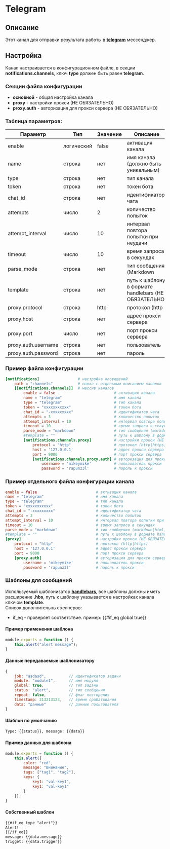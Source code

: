 # Telegram

## Описание

Этот канал для отправки результата работы в [**telegram**](https://telegram.org) мессенджер.

## Настройка

Канал настраивается в конфигурационном файле, в секции **notifications.channels**, ключ **type** должен быть равен **telegram**.

### Секции файла конфигурации

- **основной** - общая настройка канала
- **proxy** - настройки прокси (НЕ ОБЯЗАТЕЛЬНО)
- **proxy.auth** - авторизация для прокси сервера (НЕ ОБЯЗАТЕЛЬНО)

### Таблица параметров:

| Параметр | Тип | Значение | Описание |
| ----- | ----- | ----- | ----- |
| enable | логический | false | активация канала |
| name | строка | нет | имя канала (должно быть уникальным) |
| type | строка | нет | тип канала |
| token | строка | нет | токен бота |
| chat_id | строка | нет | идентификатор чата |
| attempts | число | 2 | количество попыток |
| attempt_interval | число | 10 | интервал повтора попытки при неудачи |
| timeout | число | 10 | время запроса в секундах |
| parse_mode | строка | нет | тип сообщения (Markdown|HTML) (НЕ ОБЯЗАТЕЛЬНО) |
| template | строка | нет | путь к шаблону в формате handlebars (НЕ ОБЯЗАТЕЛЬНО) |
| proxy.protocol | строка | http | протокол (http|https) |
| proxy.host | строка | нет | адрес прокси сервера |
| proxy.port | число | нет | порт прокси сервера |
| proxy.auth.username | строка | нет | пользователь |
| proxy.auth.password | строка | нет | пароль |

### Пример файла конфигурации

```toml
[notifications]                 # настройка оповещений
    path = "channels"           # папка с отдельным описанием каналов 
    [[notifications.channels]]  # массив каналов
        enable = false                          # активация канала
        name = "telegram"                       # имя канала
        type = "telegram"                       # тип канала
        token = "xxxxxxxxxxx"                   # токен бота
        chat_id = "-xxxxxxxxx"                  # идентификатор чата
        attempts = 3                            # количество попыток
        attempt_interval = 10                   # интервал повтора попытки при неудачи
        timeout = 10                            # время запроса в секундах
        parse_mode = "markdown"                 # тип сообщения (markdown|html)
        #template = ""                          # путь к шаблону в формате handlebars (НЕ ОБЯЗАТЕЛЬНО)
        [notifications.channels.proxy]          # настройки прокси (НЕ ОБЯЗАТЕЛЬНО)
            protocol = "http"                   # протокол (http|https)
            host = '127.0.0.1'                  # адрес прокси сервера
            port = 9000                         # порт прокси сервера
            [notifications.channels.proxy.auth] # авторизация для прокси сервера (НЕ ОБЯЗАТЕЛЬНО)
                username = 'mikeymike'          # пользователь прокси
                password = 'rapunz3l'           # пароль к прокси
```

### Пример отдельного файла конфигурации канала

```toml
enable = false                          # активация канала
name = "telegram"                       # имя канала
type = "telegram"                       # тип канала
token = "xxxxxxxxxxx"                   # токен бота
chat_id = "-xxxxxxxxx"                  # идентификатор чата
attempts = 3                            # количество попыток
attempt_interval = 10                   # интервал повтора попытки при неудачи
timeout = 10                            # время запроса в секундах
parse_mode = "markdown"                 # тип сообщения (markdown|html)
#template = ""                          # путь к шаблону в формате handlebars (НЕ ОБЯЗАТЕЛЬНО)
[proxy]                                 # настройки прокси (НЕ ОБЯЗАТЕЛЬНО)
    protocol = "http"                   # протокол (http|https)
    host = '127.0.0.1'                  # адрес прокси сервера
    port = 9000                         # порт прокси сервера
    [proxy.auth]                        # авторизация для прокси сервера (НЕ ОБЯЗАТЕЛЬНО)
        username = 'mikeymike'          # пользователь прокси
        password = 'rapunz3l'           # пароль к прокси
```

### Шаблоны для сообщений

Используемый шаблонизатор [**handlebars**](https://handlebarsjs.com/), все шаблоны должны иметь расширение **.hbs**, путь к шаблону указывается в настройках канала ключом **template**.  
Список дополнительных хелперов:

- if_eq - проверяет соответствие. пример: {{#if_eq global true}}

#### Пример применения шаблона

```js
module.exports = function () {
    this.alert("alert message");
}
```

#### Данные передаваемые шаблонизатору

```js
{
    job: "asdasd",          // идентификатор задачи
    module: "module1",      // имя модуля
    global: true,           // тип задачи
    status: "alert",        // тип сообщения
    repeat: false,          // флаг повторения
    timestamp: 213213123,   // время срабатывания
    data: "данные"          // данные пользователя
}
```

#### Шаблон по умолчанию

```txt
Type: {{status}}, message: {{data}}
```

#### Пример данных для шаблона

```js
module.exports = function () {
    this.alert({
        color: "red",
        message: "Внимание",
        tags: ["tag1", "tag2"],
        keys: {
            key1: "val-key1",
            key1: "val-key1"
        }
    });
}
```

#### Собственный шаблон

```txt
{{#if_eq type "alert"}}
Alert!
{{/if_eq}}
message: {{data.message}}
trigget: {{data.trigger}}
```
